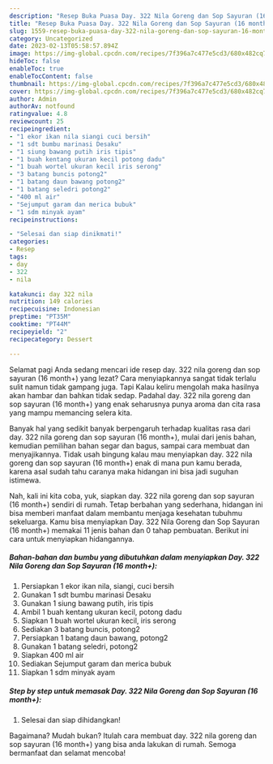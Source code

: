 ```yaml
---
description: "Resep Buka Puasa Day. 322 Nila Goreng dan Sop Sayuran (16 month+), Menggugah Selera"
title: "Resep Buka Puasa Day. 322 Nila Goreng dan Sop Sayuran (16 month+), Menggugah Selera"
slug: 1559-resep-buka-puasa-day-322-nila-goreng-dan-sop-sayuran-16-month-menggugah-selera
category: Uncategorized
date: 2023-02-13T05:58:57.894Z
image: https://img-global.cpcdn.com/recipes/7f396a7c477e5cd3/680x482cq70/day-322-nila-goreng-dan-sop-sayuran-16-month-foto-resep-utama.jpg
hideToc: false
enableToc: true
enableTocContent: false
thumbnail: https://img-global.cpcdn.com/recipes/7f396a7c477e5cd3/680x482cq70/day-322-nila-goreng-dan-sop-sayuran-16-month-foto-resep-utama.jpg
cover: https://img-global.cpcdn.com/recipes/7f396a7c477e5cd3/680x482cq70/day-322-nila-goreng-dan-sop-sayuran-16-month-foto-resep-utama.jpg
author: Admin
authorAv: notfound
ratingvalue: 4.8
reviewcount: 25
recipeingredient:
- "1 ekor ikan nila siangi cuci bersih"
- "1 sdt bumbu marinasi Desaku"
- "1 siung bawang putih iris tipis"
- "1 buah kentang ukuran kecil potong dadu"
- "1 buah wortel ukuran kecil iris serong"
- "3 batang buncis potong2"
- "1 batang daun bawang potong2"
- "1 batang seledri potong2"
- "400 ml air"
- "Sejumput garam dan merica bubuk"
- "1 sdm minyak ayam"
recipeinstructions:

- "Selesai dan siap dinikmati!"
categories:
- Resep
tags:
- day
- 322
- nila

katakunci: day 322 nila 
nutrition: 149 calories
recipecuisine: Indonesian
preptime: "PT35M"
cooktime: "PT44M"
recipeyield: "2"
recipecategory: Dessert

---
```



Selamat pagi Anda sedang mencari ide resep day. 322 nila goreng dan sop sayuran (16 month+) yang lezat? Cara menyiapkannya sangat tidak terlalu sulit namun tidak gampang juga. Tapi Kalau keliru mengolah maka hasilnya akan hambar dan bahkan tidak sedap. Padahal day. 322 nila goreng dan sop sayuran (16 month+) yang enak seharusnya punya aroma dan cita rasa yang mampu memancing selera kita.


Banyak hal yang sedikit banyak berpengaruh terhadap kualitas rasa dari day. 322 nila goreng dan sop sayuran (16 month+), mulai dari jenis bahan, kemudian pemilihan bahan segar dan bagus, sampai cara membuat dan menyajikannya. Tidak usah bingung kalau mau menyiapkan day. 322 nila goreng dan sop sayuran (16 month+) enak di mana pun kamu berada, karena asal sudah tahu caranya maka hidangan ini bisa jadi suguhan istimewa.




Nah, kali ini kita coba, yuk, siapkan day. 322 nila goreng dan sop sayuran (16 month+) sendiri di rumah. Tetap berbahan yang sederhana, hidangan ini bisa memberi manfaat dalam membantu menjaga kesehatan tubuhmu sekeluarga. Kamu bisa menyiapkan Day. 322 Nila Goreng dan Sop Sayuran (16 month+) memakai 11 jenis bahan dan 0 tahap pembuatan. Berikut ini cara untuk menyiapkan hidangannya.

<!--inarticleads1-->

##### Bahan-bahan dan bumbu yang dibutuhkan dalam menyiapkan Day. 322 Nila Goreng dan Sop Sayuran (16 month+):

1. Persiapkan 1 ekor ikan nila, siangi, cuci bersih
1. Gunakan 1 sdt bumbu marinasi Desaku
1. Gunakan 1 siung bawang putih, iris tipis
1. Ambil 1 buah kentang ukuran kecil, potong dadu
1. Siapkan 1 buah wortel ukuran kecil, iris serong
1. Sediakan 3 batang buncis, potong2
1. Persiapkan 1 batang daun bawang, potong2
1. Gunakan 1 batang seledri, potong2
1. Siapkan 400 ml air
1. Sediakan Sejumput garam dan merica bubuk
1. Siapkan 1 sdm minyak ayam




<!--inarticleads2-->

##### Step by step untuk memasak Day. 322 Nila Goreng dan Sop Sayuran (16 month+):


1. Selesai dan siap dihidangkan!



Bagaimana? Mudah bukan? Itulah cara membuat day. 322 nila goreng dan sop sayuran (16 month+) yang bisa anda lakukan di rumah. Semoga bermanfaat dan selamat mencoba!
